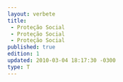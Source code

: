 ```yaml
---
layout: verbete
title:
 - Proteção Social
 - Proteção Social
 - Proteção Social
published: true
edition: 1  
updated: 2010-03-04 18:17:30 -0300
type: T
---
```


